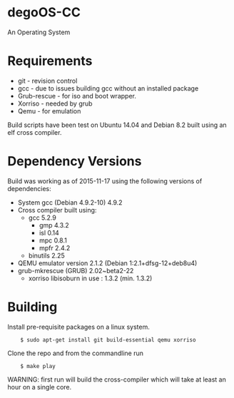 # degoOS-CC
An Operating System

Requirements
===

* git - revision control
* gcc -  due to issues building gcc without an installed package
* Grub-rescue - for iso and boot wrapper.
* Xorriso - needed by grub
* Qemu - for emulation

Build scripts have been test on Ubuntu 14.04 and Debian 8.2 built using an elf cross compiler. 

Dependency Versions
===

Build was working as of 2015-11-17 using the following versions of dependencies:

* System gcc (Debian 4.9.2-10) 4.9.2
* Cross compiler built using:
	* gcc 5.2.9
		* gmp 4.3.2
		* isl 0.14
		* mpc 0.8.1
		* mpfr 2.4.2
	* binutils 2.25
* QEMU emulator version 2.1.2 (Debian 1:2.1+dfsg-12+deb8u4)
* grub-mkrescue (GRUB) 2.02~beta2-22
	* xorriso libisoburn in use :  1.3.2  (min. 1.3.2)

Building
===

Install pre-requisite packages on a linux system.
	
		$ sudo apt-get install git build-essential qemu xorriso

Clone the repo and from the commandline run

		$ make play

WARNING: first run will build the cross-compiler which will take at least an hour on a single core.
